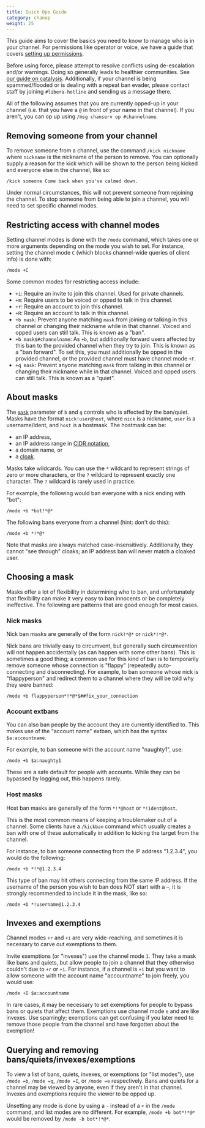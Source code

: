 ```yaml
---
title: Quick Ops Guide
category: chanop
weight: 25
---
```


This guide aims to cover the basics you need to know to
manage who is in your channel. For permissions like operator or voice,
we have a guide that covers [setting up permissions](creatingchannels#setting-up-permissions).

Before using force, please attempt to resolve conflicts
using de-escalation and/or warnings. Doing so generally leads to
healthier communities. See [our guide on catalysis](catalyst).
Additionally, if your channel is being spammed/flooded or is dealing with
a repeat ban evader, please contact staff by joining `#libera-hotline` and
sending us a message there.

All of the following assumes that you are currently opped-up in your channel
(i.e. that you have a `@` in front of your name in that channel).
If you aren't, you can op up using `/msg chanserv op #channelname`.

## Removing someone from your channel

To remove someone from a channel, use the command `/kick nickname`
where `nickname` is the nickname of the person to remove.
You can optionally supply a reason for the kick which will be shown to
the person being kicked and everyone else in the channel, like so:

```irc
/kick someone Come back when you've calmed down.
```

Under normal circumstances,
this will not prevent someone from rejoining the channel.
To stop someone from being able to join a channel,
you will need to set specific channel modes.

## Restricting access with channel modes

Setting channel modes is done with the `/mode` command,
which takes one or more arguments depending on the mode
you wish to set. For instance, setting the channel mode `C`
(which blocks channel-wide queries of client info) is done with:

```irc
/mode +C
```

Some common modes for restricting access include:

- `+i`: Require an invite to join this channel. Used for private channels.
- `+m`: Require users to be voiced or opped to talk in this channel.
- `+r`: Require an account to join this channel.
- `+R`: Require an account to talk in this channel.
- `+b mask`:
Prevent anyone matching `mask` from joining or talking in this channel
or changing their nickname while in that channel.
Voiced and opped users can still talk.
This is known as a "ban".
- `+b mask$#channelname`:
As `+b`, but additionally forward users affected by this ban to
the provided channel when they try to join.
This is known as a "ban forward".
To set this, you must additionally be opped in the provided channel,
or the provided channel must have channel mode `+F`.
- `+q mask`:
Prevent anyone matching `mask` from talking in this channel
or changing their nickname while in that channel.
Voiced and opped users can still talk.
This is known as a "quiet".

## About masks

The [`mask`](channelmodes#masks) parameter of `b` and `q`
controls who is affected by the ban/quiet.
Masks have the format `nick!user@host`, where
`nick` is a nickname, `user` is a username/ident,
and `host` is a hostmask. The hostmask can be:

- an IP address,
- an IP address range in [CIDR notation](https://en.wikipedia.org/wiki/Classless_Inter-Domain_Routing#CIDR_notation),
- a domain name, or
- a [cloak](/guides/cloaks).

Masks take wildcards.
You can use the `*` wildcard to represent strings of zero or more characters,
or the `?` wildcard to represent exactly one character.
The `?` wildcard is rarely used in practice.

For example, the following would ban everyone with a nick ending with "bot":

```irc
/mode +b *bot!*@*
```

The following bans everyone from a channel (hint: don't do this):

```irc
/mode +b *!*@*
```

Note that masks are always matched case-insensitively.
Additionally, they cannot "see through" cloaks; an IP address ban will never
match a cloaked user.

## Choosing a mask

Masks offer a lot of flexibility in determining who to ban,
and unfortunately that flexibility can make it very easy to ban innocents
or be completely ineffective.
The following are patterns that are good enough for most cases.

### Nick masks

Nick ban masks are generally of the form `nick!*@*` or `nick*!*@*`.

Nick bans are trivially easy to circumvent,
but generally such circumvention will not happen accidentally
(as can happen with some other bans).
This is sometimes a good thing; a common use for this kind of ban is to
temporarily remove someone whose connection is "flappy"
(repeatedly auto-connecting and disconnecting).
For example, to ban someone whose nick is "flappyperson" and redirect them to
a channel where they will be told why they were banned:

```irc
/mode +b flappyperson*!*@*$##fix_your_connection
```

### Account extbans

You can also ban people by the account they are currently identified to.
This makes use of the "account name" extban, which has the syntax
`$a:accountname`.

For example, to ban someone with the account name "naughty1", use:

```irc
/mode +b $a:naughty1
```

These are a safe default for people with accounts.
While they can be bypassed by logging out, this happens rarely.

### Host masks

Host ban masks are generally of the form `*!*@host` or `*!ident@host`.

This is the most common means of keeping a troublemaker out of a channel.
Some clients have a `/kickban` command which usually creates a ban with one
of these automatically in addition to kicking the target from the channel.

For instance, to ban someone connecting from the IP address "1.2.3.4",
you would do the following:

```irc
/mode +b *!*@1.2.3.4
```

This type of ban may hit others connecting from the same IP address.
If the username of the person you wish to ban does NOT start with a `~`,
it is strongly recommended to include it in the mask, like so:

```irc
/mode +b *!username@1.2.3.4
```

## Invexes and exemptions

Channel modes `+r` and `+i` are very wide-reaching,
and sometimes it is necessary to carve out exemptions to them.

Invite exemptions (or "invexes") use the channel mode `I`.
They take a mask like bans and quiets, but allow people to join a channel
that they otherwise couldn't due to `+r` or `+i`.
For instance, if a channel is `+i` but you want to allow someone
with the account name "accountname" to join freely, you would use:

```irc
/mode +I $a:accountname
```

In rare cases, it may be necessary to set exemptions for people to
bypass bans or quiets that affect them.
Exemptions use channel mode `e` and are like invexes.
Use sparringly; exemptions can get confusing if you later need to
remove those people from the channel and have forgotten about the exemption!

## Querying and removing bans/quiets/invexes/exemptions

To view a list of bans, quiets, invexes, or exemptions (or "list modes"),
use `/mode =b`, `/mode =q`, `/mode =I`, or `/mode =e` respectively.
Bans and quiets for a channel may be viewed by anyone, even if they aren't in
that channel. Invexes and exemptions require the viewer to be opped up.

Unsetting any mode is done by using a `-` instead of a `+` in
the `/mode` command, and list modes are no different.
For example, `/mode +b bot*!*@*` would be removed by `/mode -b bot*!*@*`.
